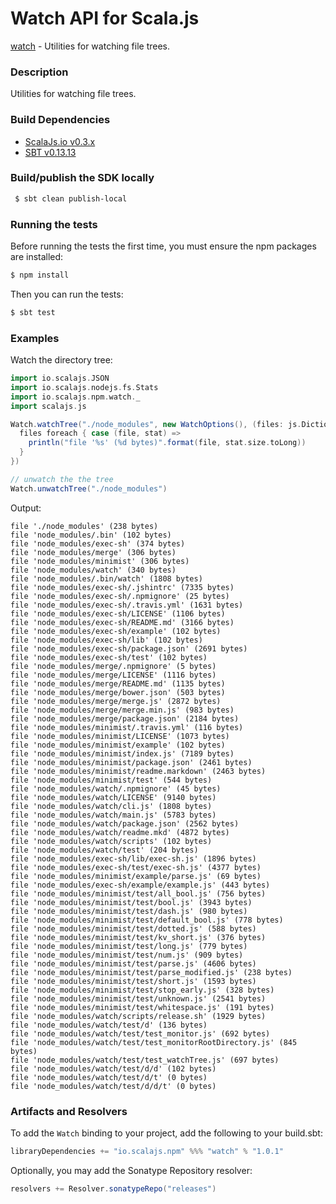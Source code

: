 Watch API for Scala.js
================================
[watch](https://www.npmjs.com/package/watch) - Utilities for watching file trees.

### Description

Utilities for watching file trees.

### Build Dependencies

* [ScalaJs.io v0.3.x](https://github.com/scalajs-io/scalajs.io)
* [SBT v0.13.13](http://www.scala-sbt.org/download.html)

### Build/publish the SDK locally

```bash
 $ sbt clean publish-local
```

### Running the tests

Before running the tests the first time, you must ensure the npm packages are installed:

```bash
$ npm install
```

Then you can run the tests:

```bash
$ sbt test
```

### Examples

Watch the directory tree:

```scala
import io.scalajs.JSON
import io.scalajs.nodejs.fs.Stats
import io.scalajs.npm.watch._
import scalajs.js

Watch.watchTree("./node_modules", new WatchOptions(), (files: js.Dictionary[Stats], current: Stats, prev: Stats) => {
  files foreach { case (file, stat) =>
    println("file '%s' (%d bytes)".format(file, stat.size.toLong))
  }
})

// unwatch the the tree
Watch.unwatchTree("./node_modules")
```

Output:

```text
file './node_modules' (238 bytes)
file 'node_modules/.bin' (102 bytes)
file 'node_modules/exec-sh' (374 bytes)
file 'node_modules/merge' (306 bytes)
file 'node_modules/minimist' (306 bytes)
file 'node_modules/watch' (340 bytes)
file 'node_modules/.bin/watch' (1808 bytes)
file 'node_modules/exec-sh/.jshintrc' (7335 bytes)
file 'node_modules/exec-sh/.npmignore' (25 bytes)
file 'node_modules/exec-sh/.travis.yml' (1631 bytes)
file 'node_modules/exec-sh/LICENSE' (1106 bytes)
file 'node_modules/exec-sh/README.md' (3166 bytes)
file 'node_modules/exec-sh/example' (102 bytes)
file 'node_modules/exec-sh/lib' (102 bytes)
file 'node_modules/exec-sh/package.json' (2691 bytes)
file 'node_modules/exec-sh/test' (102 bytes)
file 'node_modules/merge/.npmignore' (5 bytes)
file 'node_modules/merge/LICENSE' (1116 bytes)
file 'node_modules/merge/README.md' (1135 bytes)
file 'node_modules/merge/bower.json' (503 bytes)
file 'node_modules/merge/merge.js' (2872 bytes)
file 'node_modules/merge/merge.min.js' (983 bytes)
file 'node_modules/merge/package.json' (2184 bytes)
file 'node_modules/minimist/.travis.yml' (116 bytes)
file 'node_modules/minimist/LICENSE' (1073 bytes)
file 'node_modules/minimist/example' (102 bytes)
file 'node_modules/minimist/index.js' (7189 bytes)
file 'node_modules/minimist/package.json' (2461 bytes)
file 'node_modules/minimist/readme.markdown' (2463 bytes)
file 'node_modules/minimist/test' (544 bytes)
file 'node_modules/watch/.npmignore' (45 bytes)
file 'node_modules/watch/LICENSE' (9140 bytes)
file 'node_modules/watch/cli.js' (1808 bytes)
file 'node_modules/watch/main.js' (5783 bytes)
file 'node_modules/watch/package.json' (2562 bytes)
file 'node_modules/watch/readme.mkd' (4872 bytes)
file 'node_modules/watch/scripts' (102 bytes)
file 'node_modules/watch/test' (204 bytes)
file 'node_modules/exec-sh/lib/exec-sh.js' (1896 bytes)
file 'node_modules/exec-sh/test/exec-sh.js' (4377 bytes)
file 'node_modules/minimist/example/parse.js' (69 bytes)
file 'node_modules/exec-sh/example/example.js' (443 bytes)
file 'node_modules/minimist/test/all_bool.js' (756 bytes)
file 'node_modules/minimist/test/bool.js' (3943 bytes)
file 'node_modules/minimist/test/dash.js' (980 bytes)
file 'node_modules/minimist/test/default_bool.js' (778 bytes)
file 'node_modules/minimist/test/dotted.js' (588 bytes)
file 'node_modules/minimist/test/kv_short.js' (376 bytes)
file 'node_modules/minimist/test/long.js' (779 bytes)
file 'node_modules/minimist/test/num.js' (909 bytes)
file 'node_modules/minimist/test/parse.js' (4606 bytes)
file 'node_modules/minimist/test/parse_modified.js' (238 bytes)
file 'node_modules/minimist/test/short.js' (1593 bytes)
file 'node_modules/minimist/test/stop_early.js' (328 bytes)
file 'node_modules/minimist/test/unknown.js' (2541 bytes)
file 'node_modules/minimist/test/whitespace.js' (191 bytes)
file 'node_modules/watch/scripts/release.sh' (1929 bytes)
file 'node_modules/watch/test/d' (136 bytes)
file 'node_modules/watch/test/test_monitor.js' (692 bytes)
file 'node_modules/watch/test/test_monitorRootDirectory.js' (845 bytes)
file 'node_modules/watch/test/test_watchTree.js' (697 bytes)
file 'node_modules/watch/test/d/d' (102 bytes)
file 'node_modules/watch/test/d/t' (0 bytes)
file 'node_modules/watch/test/d/d/t' (0 bytes)
```

### Artifacts and Resolvers

To add the `Watch` binding to your project, add the following to your build.sbt:  

```sbt
libraryDependencies += "io.scalajs.npm" %%% "watch" % "1.0.1"
```

Optionally, you may add the Sonatype Repository resolver:

```sbt   
resolvers += Resolver.sonatypeRepo("releases") 
```